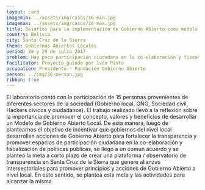 ```yaml
---
layout: card
imagemin: ../assets/img/casos/16-min.jpg
imagemax: ../assets/img/casos/16-max.jpg
title: Desafíos para la implementación de Gobierno Abierto como modelo de Gestión Pública en ámbitos locales
country: Bolivia
city: Santa Cruz de la Sierra
theme: Gobiernos Abiertos Locales
period: 28 y 29 de julio 2017
problem: Hay poca participación ciudadana en la co-elaboración y fiscalización de políticas públicas a nivel local (Santa Cruz)
facilitator: Proyecto guiado por Iván Pinto
occupation: Presidente - Fundación Gobierno Abierto
person: ../img/16-person.jpg
ribbon: true
---
```


El laboratorio contó con la participación de 15 personas provenientes de diferentes sectores de la sociedad (Gobierno local, ONG, Sociedad civil, Hackers cívicos y ciudadanos). El trabajo realizado llevó a la reflexión sobre la importancia de promover el concepto, valores y beneficios de desarrollar un Modelo de Gobierno Abierto Local. De esta manera, luego de plantearnos el objetivo de incentivar que gobiernos del nivel local desarrollen acciones de Gobierno Abierto para fortalecer la transparencia y promover espacios de participación ciudadana en la co-elaboración y fiscalización de políticas públicas, se llegó a un comun acuerdo y se planteó la meta a corto plazo de crear una plataforma / observatorio de transparencia en Santa Cruz de la Sierra que genere alianzas intersectoriales para promover principios y acciones de Gobierno Abierto a nivel local. En este sentido, se plantea esta meta y las actividades para alcanzar la misma.                            
